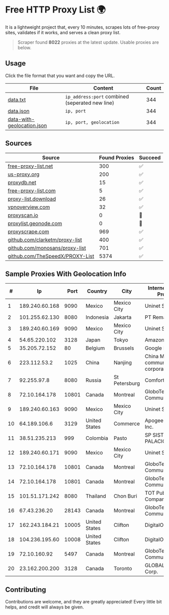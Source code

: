 
# Free HTTP Proxy List 🌍

It is a lightweight project that, every 10 minutes, scrapes lots of free-proxy sites, validates if it works, and serves a clean proxy list.


> Scraper found **8022** proxies at the latest update. Usable proxies are below.

## Usage

Click the file format that you want and copy the URL.


|File|Content|Count|
|----|-------|-----|
|[data.txt](https://raw.githubusercontent.com/themiralay/Proxy-List-World/master/data.txt)|`ip_address:port` combined (seperated new line)|344|
|[data.json](https://raw.githubusercontent.com/themiralay/Proxy-List-World/master/data.json)|`ip, port`|344|
|[data-with-geolocation.json](https://raw.githubusercontent.com/themiralay/Proxy-List-World/master/data-with-geolocation.json)|`ip, port, geolocation`|344|

## Sources

|Source|Found Proxies|Succeed|
|------|-------------|-------|
|[free-proxy-list.net](https://free-proxy-list.net)|300|✅|
|[us-proxy.org](https://www.us-proxy.org)|200|✅|
|[proxydb.net](http://proxydb.net)|15|✅|
|[free-proxy-list.com](https://free-proxy-list.com/?page=&port=&type%5B%5D=http&type%5B%5D=https&up_time=0&search=Search)|5|✅|
|[proxy-list.download](https://www.proxy-list.download/HTTP)|26|✅|
|[vpnoverview.com](https://vpnoverview.com/privacy/anonymous-browsing/free-proxy-servers)|32|✅|
|[proxyscan.io](https://www.proxyscan.io)|0|🚫|
|[proxylist.geonode.com](https://proxylist.geonode.com/api/proxy-list?limit=300&page=1&sort_by=lastChecked&sort_type=desc&protocols=http,https)|0|🚫|
|[proxyscrape.com](https://api.proxyscrape.com/v2/?request=displayproxies&protocol=http&timeout=10000&country=all&ssl=all&anonymity=all)|969|✅|
|[github.com/clarketm/proxy-list](https://raw.githubusercontent.com/clarketm/proxy-list/master/proxy-list-raw.txt)|400|✅|
|[github.com/monosans/proxy-list](https://raw.githubusercontent.com/monosans/proxy-list/main/proxies/http.txt)|701|✅|
|[github.com/TheSpeedX/PROXY-List](https://raw.githubusercontent.com/TheSpeedX/PROXY-List/master/http.txt)|5374|✅|


## Sample Proxies With Geolocation Info

|#|Ip|Port|Country|City|Internet Service Provider|
|-|--|----|-------|----|-------------------------|
|1|189.240.60.168|9090|Mexico|Mexico City|Uninet S.A. de C.V.|
|2|101.255.62.130|8080|Indonesia|Jakarta|PT Remala Abadi|
|3|189.240.60.169|9090|Mexico|Mexico City|Uninet S.A. de C.V.|
|4|54.65.220.102|3128|Japan|Tokyo|Amazon.com, Inc.|
|5|35.205.72.152|80|Belgium|Brussels|Google LLC|
|6|223.112.53.2|1025|China|Nanjing|China Mobile communications corporation|
|7|92.255.97.8|8080|Russia|St Petersburg|Comfortel Ltd.|
|8|72.10.164.178|10801|Canada|Montreal|GloboTech Communications|
|9|189.240.60.163|9090|Mexico|Mexico City|Uninet S.A. de C.V.|
|10|64.189.106.6|3129|United States|Commerce|Apogee Telecom Inc.|
|11|38.51.235.213|999|Colombia|Pasto|SP SISTEMAS PALACIOS LTDA|
|12|189.240.60.171|9090|Mexico|Mexico City|Uninet S.A. de C.V.|
|13|72.10.164.178|10801|Canada|Montreal|GloboTech Communications|
|14|72.10.164.178|10801|Canada|Montreal|GloboTech Communications|
|15|101.51.171.242|8080|Thailand|Chon Buri|TOT Public Company Limited|
|16|67.43.236.20|28143|Canada|Montreal|GloboTech Communications|
|17|162.243.184.21|10005|United States|Clifton|DigitalOcean, LLC|
|18|104.236.195.60|10008|United States|Clifton|DigitalOcean, LLC|
|19|72.10.160.92|5497|Canada|Montreal|GloboTech Communications|
|20|23.162.200.200|3128|Canada|Toronto|GLOBALTELEHOST Corp.|



## Contributing

Contributions are welcome, and they are greatly appreciated! Every
little bit helps, and credit will always be given.

